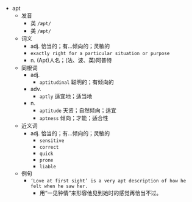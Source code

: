 - apt
  - 发音
    - 英 `/æpt/`
    - 美 `/æpt/`
  - 词义
    - adj. 恰当的；有…倾向的；灵敏的
    - `exactly right for a particular situation or purpose`
    - n. (Apt)人名；(法、波、英)阿普特
  - 同根词
    - adj.
      - `aptitudinal` 聪明的；有倾向的
    - adv.
      - `aptly` 适宜地；适当地
    - n.
      - `aptitude` 天资；自然倾向；适宜
      - `aptness` 倾向；才能；适合性
  - 近义词
    - adj. 恰当的；有…倾向的；灵敏的
      - `sensitive`
      - `correct`
      - `quick`
      - `prone`
      - `liable`
  - 例句
    - `‘Love at first sight’ is a very apt description of how he felt when he saw her.`
      - 用“一见钟情”来形容他见到她时的感觉再恰当不过。

